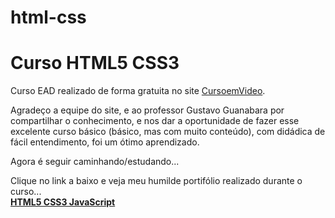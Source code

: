 # html-css
 <h1>Curso HTML5 CSS3</h1>
 <p>Curso EAD realizado de forma gratuita no site <a href="https://cursoemvideo.com"  target="_blank">CursoemVideo</a>.</p>
 <p>Agradeço a equipe do site, e ao professor Gustavo Guanabara por compartilhar o conhecimento, e nos dar a oportunidade de fazer esse excelente curso básico (básico, mas com muito conteúdo), com didádica de fácil entendimento, foi um ótimo aprendizado.</p>
 <p>Agora é seguir caminhando/estudando...</p>

 <p>Clique no link a baixo e veja meu humilde portifólio realizado durante o curso...<br>
 <a href="https://valdoedri.github.io/cursodiscover/" target="_blank"><strong>HTML5 CSS3 JavaScript</Strong></a></p>